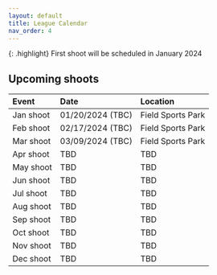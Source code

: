 ```yaml
---
layout: default
title: League Calendar
nav_order: 4
---
```


{: .highlight}
First shoot will be scheduled in January 2024

## Upcoming shoots

| Event | Date | Location|
|:------|:-----|:--------|
|Jan shoot | 01/20/2024 (TBC) | Field Sports Park |
|Feb shoot | 02/17/2024 (TBC) | Field Sports Park |
|Mar shoot | 03/09/2024 (TBC) | Field Sports Park |
|Apr shoot | TBD | TBD |
|May shoot | TBD | TBD |
|Jun shoot | TBD | TBD |
|Jul shoot | TBD | TBD |
|Aug shoot | TBD | TBD |
|Sep shoot | TBD | TBD |
|Oct shoot | TBD | TBD |
|Nov shoot | TBD | TBD |
|Dec shoot | TBD | TBD |
